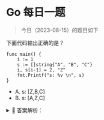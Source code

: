 # Go 每日一题

> 今日（2023-08-15）的题目如下

下面代码输出正确的是？

```golang
func main() {
	i := 1
	s := []string{"A", "B", "C"}
	i, s[i-1] = 2, "Z"
	fmt.Printf("s: %v \n", s)
}
```

- A. s: [Z,B,C]
- B. s: [A,Z,C]

<details>
<summary style="cursor: pointer">🔑 答案解析：</summary>
<div>

参考答案及解析：A。

知识点：多重赋值。

多重赋值分为两个步骤，有先后顺序：

- 计算等号左边的索引表达式和取址表达式，接着计算等号右边的表达式；
- 赋值；

所以本例，会先计算 s[i-1]，等号右边是两个表达式是常量，所以赋值运算等同于 `i, s[0] = 2, "Z"。`

</div>
</details>
